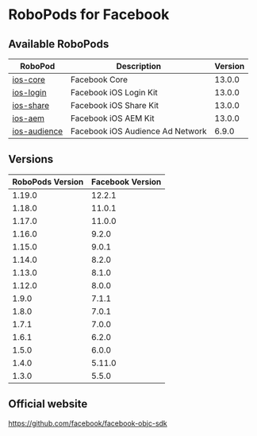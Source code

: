 # RoboPods for Facebook

## Available RoboPods

| RoboPod                           | Description                      | Version |
|-----------------------------------|----------------------------------|---------|
| [ios-core](ios-core/)             | Facebook Core                    | 13.0.0  |
| [ios-login](ios-login/)           | Facebook iOS Login Kit           | 13.0.0  |
| [ios-share](ios-share/)           | Facebook iOS Share Kit           | 13.0.0  |
| [ios-aem](ios-aem/)               | Facebook iOS AEM Kit             | 13.0.0  |
| [ios-audience](ios-audience/)     | Facebook iOS Audience Ad Network | 6.9.0   |

## Versions

| RoboPods Version  | Facebook Version    |
|-------------------|---------------------|
| 1.19.0            | 12.2.1              |
| 1.18.0            | 11.0.1              |
| 1.17.0            | 11.0.0              |
| 1.16.0            | 9.2.0               |
| 1.15.0            | 9.0.1               |
| 1.14.0            | 8.2.0               |
| 1.13.0            | 8.1.0               |
| 1.12.0            | 8.0.0               |
| 1.9.0             | 7.1.1               |
| 1.8.0             | 7.0.1               |
| 1.7.1             | 7.0.0               |
| 1.6.1             | 6.2.0               |
| 1.5.0             | 6.0.0               |
| 1.4.0             | 5.11.0              |
| 1.3.0             | 5.5.0               |

## Official website

https://github.com/facebook/facebook-objc-sdk
